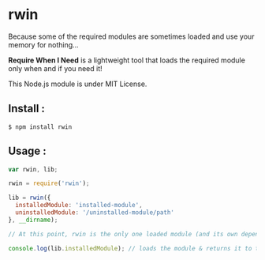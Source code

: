 rwin
====

Because some of the required modules are sometimes loaded and use your memory for nothing...

<strong>Require When I Need</strong> is a lightweight tool that loads the required module only when and if you need it!

This Node.js module is under MIT License.


Install :
---------

`$ npm install rwin`


Usage :
-------

``` JavaScript
var rwin, lib;

rwin = require('rwin');

lib = rwin({
  installedModule: 'installed-module',
  uninstalledModule: '/uninstalled-module/path'
}, __dirname);

// At this point, rwin is the only one loaded module (and its own dependencies)

console.log(lib.installedModule); // loads the module & returns it to the console
```
